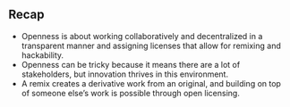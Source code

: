 ## Recap
* Openness is about working collaboratively and decentralized in a transparent manner and assigning licenses that allow for remixing and hackability.
* Openness can be tricky because it means there are a lot of stakeholders, but innovation thrives in this environment.
* A remix creates a derivative work from an original, and building on top of someone else’s work is possible through open licensing.